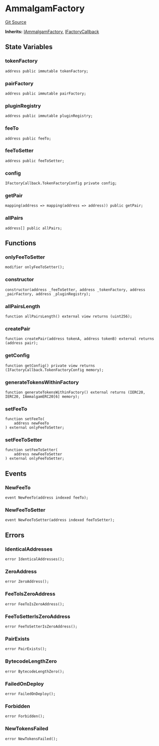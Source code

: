 # AmmalgamFactory
[Git Source](https://github.com/Ammalgam-Protocol/core-v1/blob/6e61b51e90091137f7e2abb147c11731a6d4681e/contracts/factories/AmmalgamFactory.sol)

**Inherits:**
[IAmmalgamFactory](/docs/developer-guide/contracts/interfaces/factories/IAmmalgamFactory.sol/interface.IAmmalgamFactory.md), [IFactoryCallback](/docs/developer-guide/contracts/interfaces/factories/IFactoryCallback.sol/interface.IFactoryCallback.md)


## State Variables
### tokenFactory

```solidity
address public immutable tokenFactory;
```


### pairFactory

```solidity
address public immutable pairFactory;
```


### pluginRegistry

```solidity
address public immutable pluginRegistry;
```


### feeTo

```solidity
address public feeTo;
```


### feeToSetter

```solidity
address public feeToSetter;
```


### config

```solidity
IFactoryCallback.TokenFactoryConfig private config;
```


### getPair

```solidity
mapping(address => mapping(address => address)) public getPair;
```


### allPairs

```solidity
address[] public allPairs;
```


## Functions
### onlyFeeToSetter


```solidity
modifier onlyFeeToSetter();
```

### constructor


```solidity
constructor(address _feeToSetter, address _tokenFactory, address _pairFactory, address _pluginRegistry);
```

### allPairsLength


```solidity
function allPairsLength() external view returns (uint256);
```

### createPair


```solidity
function createPair(address tokenA, address tokenB) external returns (address pair);
```

### getConfig


```solidity
function getConfig() private view returns (IFactoryCallback.TokenFactoryConfig memory);
```

### generateTokensWithinFactory


```solidity
function generateTokensWithinFactory() external returns (IERC20, IERC20, IAmmalgamERC20[6] memory);
```

### setFeeTo


```solidity
function setFeeTo(
    address newFeeTo
) external onlyFeeToSetter;
```

### setFeeToSetter


```solidity
function setFeeToSetter(
    address newFeeToSetter
) external onlyFeeToSetter;
```

## Events
### NewFeeTo

```solidity
event NewFeeTo(address indexed feeTo);
```

### NewFeeToSetter

```solidity
event NewFeeToSetter(address indexed feeToSetter);
```

## Errors
### IdenticalAddresses

```solidity
error IdenticalAddresses();
```

### ZeroAddress

```solidity
error ZeroAddress();
```

### FeeToIsZeroAddress

```solidity
error FeeToIsZeroAddress();
```

### FeeToSetterIsZeroAddress

```solidity
error FeeToSetterIsZeroAddress();
```

### PairExists

```solidity
error PairExists();
```

### BytecodeLengthZero

```solidity
error BytecodeLengthZero();
```

### FailedOnDeploy

```solidity
error FailedOnDeploy();
```

### Forbidden

```solidity
error Forbidden();
```

### NewTokensFailed

```solidity
error NewTokensFailed();
```

